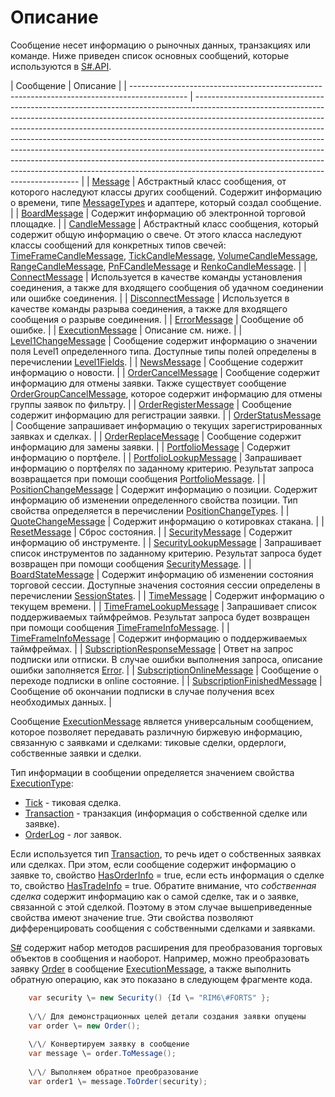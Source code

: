 # Описание

Сообщение несет информацию о рыночных данных, транзакциях или команде. Ниже приведен список основных сообщений, которые используются в [S\#.API](StockSharpAbout.md). 

| Сообщение
                                                                                  | Описание
                                                                                                                                                                                                                                                                                                                                                                                                                                                                                                                                                                                                          |
| -------------------------------------------------------------------------------------------- | ------------------------------------------------------------------------------------------------------------------------------------------------------------------------------------------------------------------------------------------------------------------------------------------------------------------------------------------------------------------------------------------------------------------------------------------------------------------------------------------------------------------------------------------------------------------------------------------------------------------- |
| [Message](../api/StockSharp.Messages.Message.html)
                                         | Абстрактный класс сообщения, от которого наследуют классы других сообщений. Содержит информацию о времени, типе [MessageTypes](../api/StockSharp.Messages.MessageTypes.html) и адаптере, который создал сообщение.
                                                                                                                                                                                                                                                                                                                                                                                                |
| [BoardMessage](../api/StockSharp.Messages.BoardMessage.html)
                               | Содержит информацию об электронной торговой площадке.
                                                                                                                                                                                                                                                                                                                                                                                                                                                                                                                                                             |
| [CandleMessage](../api/StockSharp.Messages.CandleMessage.html)
                             | Абстрактный класс сообщения, который содержит общую информацию о свече. От этого класса наследуют классы сообщений для конкретных типов свечей: [TimeFrameCandleMessage](../api/StockSharp.Messages.TimeFrameCandleMessage.html), [TickCandleMessage](../api/StockSharp.Messages.TickCandleMessage.html), [VolumeCandleMessage](../api/StockSharp.Messages.VolumeCandleMessage.html), [RangeCandleMessage](../api/StockSharp.Messages.RangeCandleMessage.html), [PnFCandleMessage](../api/StockSharp.Messages.PnFCandleMessage.html) и [RenkoCandleMessage](../api/StockSharp.Messages.RenkoCandleMessage.html). 
 |
| [ConnectMessage](../api/StockSharp.Messages.ConnectMessage.html)
                           | Используется в качестве команды установления соединения, а также для входящего сообщения об удачном соединении или ошибке соединения.
                                                                                                                                                                                                                                                                                                                                                                                                                                                                             |
| [DisconnectMessage](../api/StockSharp.Messages.DisconnectMessage.html)
                     | Используется в качестве команды разрыва соединения, а также для входящего сообщения о разрыве соединения.
                                                                                                                                                                                                                                                                                                                                                                                                                                                                                                         |
| [ErrorMessage](../api/StockSharp.Messages.ErrorMessage.html)
                               | Сообщение об ошибке.
                                                                                                                                                                                                                                                                                                                                                                                                                                                                                                                                                                                              |
| [ExecutionMessage](../api/StockSharp.Messages.ExecutionMessage.html)
                       | Описание см. ниже.
                                                                                                                                                                                                                                                                                                                                                                                                                                                                                                                                                                                                |
| [Level1ChangeMessage](../api/StockSharp.Messages.Level1ChangeMessage.html)
                 | Сообщение содержит информацию о значении поля Level1 определенного типа. Доступные типы полей определены в перечислении [Level1Fields](../api/StockSharp.Messages.Level1Fields.html).
                                                                                                                                                                                                                                                                                                                                                                                                                             |
| [NewsMessage](../api/StockSharp.Messages.NewsMessage.html)
                                 | Сообщение содержит информацию о новости.
                                                                                                                                                                                                                                                                                                                                                                                                                                                                                                                                                                          |
| [OrderCancelMessage](../api/StockSharp.Messages.OrderCancelMessage.html)
                   | Сообщение содержит информацию для отмены заявки. Также существует сообщение [OrderGroupCancelMessage](../api/StockSharp.Messages.OrderGroupCancelMessage.html), которое содержит информацию для отмены группы заявок по фильтру.
                                                                                                                                                                                                                                                                                                                                                                                  |
| [OrderRegisterMessage](../api/StockSharp.Messages.OrderRegisterMessage.html)
               | Сообщение содержит информацию для регистрации заявки.
                                                                                                                                                                                                                                                                                                                                                                                                                                                                                                                                                             |
| [OrderStatusMessage](../api/StockSharp.Messages.OrderStatusMessage.html)
                   | Сообщение запрашивает информацию о текущих зарегистрированных заявках и сделках.
                                                                                                                                                                                                                                                                                                                                                                                                                                                                                                                                  |
| [OrderReplaceMessage](../api/StockSharp.Messages.OrderReplaceMessage.html)
                 | Сообщение содержит информацию для замены заявки.
                                                                                                                                                                                                                                                                                                                                                                                                                                                                                                                                                                  |
| [PortfolioMessage](../api/StockSharp.Messages.PortfolioMessage.html)
                       | Содержит информацию о портфеле.
                                                                                                                                                                                                                                                                                                                                                                                                                                                                                                                                                                                   |
| [PortfolioLookupMessage](../api/StockSharp.Messages.PortfolioLookupMessage.html)
           | Запрашивает информацию о портфелях по заданному критерию. Результат запроса возвращается при помощи сообщения [PortfolioMessage](../api/StockSharp.Messages.PortfolioMessage.html).
                                                                                                                                                                                                                                                                                                                                                                                                                               |
| [PositionChangeMessage](../api/StockSharp.Messages.PositionChangeMessage.html)
             | Содержит информацию о позиции. Содержит информацию об изменении определенного свойства позиции. Тип свойства определяется в перечислении [PositionChangeTypes](../api/StockSharp.Messages.PositionChangeTypes.html).
                                                                                                                                                                                                                                                                                                                                                                                              |
| [QuoteChangeMessage](../api/StockSharp.Messages.QuoteChangeMessage.html)
                   | Содержит информацию о котировках стакана.
                                                                                                                                                                                                                                                                                                                                                                                                                                                                                                                                                                         |
| [ResetMessage](../api/StockSharp.Messages.ResetMessage.html)
                               | Сброс состояния.
                                                                                                                                                                                                                                                                                                                                                                                                                                                                                                                                                                                                  |
| [SecurityMessage](../api/StockSharp.Messages.SecurityMessage.html)
                         | Содержит информацию об инструменте.
                                                                                                                                                                                                                                                                                                                                                                                                                                                                                                                                                                               |
| [SecurityLookupMessage](../api/StockSharp.Messages.SecurityLookupMessage.html)
             | Запрашивает список инструментов по заданному критерию. Результат запроса будет возвращен при помощи сообщения [SecurityMessage](../api/StockSharp.Messages.SecurityMessage.html).
                                                                                                                                                                                                                                                                                                                                                                                                                                 |
| [BoardStateMessage](../api/StockSharp.Messages.BoardStateMessage.html)
                     | Содержит информацию об изменении состояния торговой сессии. Доступные значения состояния сессии определены в перечислении [SessionStates](../api/StockSharp.Messages.SessionStates.html).
                                                                                                                                                                                                                                                                                                                                                                                                                         |
| [TimeMessage](../api/StockSharp.Messages.TimeMessage.html)
                                 | Содержит информацию о текущем времени.
                                                                                                                                                                                                                                                                                                                                                                                                                                                                                                                                                                            |
| [TimeFrameLookupMessage](../api/StockSharp.Messages.TimeFrameLookupMessage.html)
           | Запрашивает список поддерживаемых таймфреймов. Результат запроса будет возвращен при помощи сообщения [TimeFrameInfoMessage](../api/StockSharp.Messages.TimeFrameInfoMessage.html).
                                                                                                                                                                                                                                                                                                                                                                                                                               |
| [TimeFrameInfoMessage](../api/StockSharp.Messages.TimeFrameInfoMessage.html)
               | Содержит информацию о поддерживаемых таймфреймах.
                                                                                                                                                                                                                                                                                                                                                                                                                                                                                                                                                                 |
| [SubscriptionResponseMessage](../api/StockSharp.Messages.SubscriptionResponseMessage.html)
 | Ответ на запрос подписки или отписки. В случае ошибки выполнения запроса, описание ошибки заполняется [Error](../api/StockSharp.Messages.SubscriptionResponseMessage.Error.html).
                                                                                                                                                                                                                                                                                                                                                                                                                                 |
| [SubscriptionOnlineMessage](../api/StockSharp.Messages.SubscriptionOnlineMessage.html)
     | Сообщение о переходе подписки в online состояние.
                                                                                                                                                                                                                                                                                                                                                                                                                                                                                                                                                                 |
| [SubscriptionFinishedMessage](../api/StockSharp.Messages.SubscriptionFinishedMessage.html)
 | Сообщение об окончании подписки в случае получения всех необходимых данных.
                                                                                                                                                                                                                                                                                                                                                                                                                                                                                                                                       |

Сообщение [ExecutionMessage](../api/StockSharp.Messages.ExecutionMessage.html) является универсальным сообщением, которое позволяет передавать различную биржевую информацию, связанную с заявками и сделками: тиковые сделки, ордерлоги, собственные заявки и сделки.

Тип информации в сообщении определяется значением свойства [ExecutionType](../api/StockSharp.Messages.ExecutionMessage.ExecutionType.html): 

- [Tick](../api/StockSharp.Messages.ExecutionTypes.Tick.html) \- тиковая сделка.
- [Transaction](../api/StockSharp.Messages.ExecutionTypes.Transaction.html) \- транзакция (информация о собственной сделке или заявке).
- [OrderLog](../api/StockSharp.Messages.ExecutionTypes.OrderLog.html) \- лог заявок.

Если используется тип [Transaction](../api/StockSharp.Messages.ExecutionTypes.Transaction.html), то речь идет о собственных заявках или сделках. При этом, если сообщение содержит информацию о заявке то, свойство [HasOrderInfo](../api/StockSharp.Messages.ExecutionMessage.HasOrderInfo.html) \= true, если есть информация о сделке то, свойство [HasTradeInfo](../api/StockSharp.Messages.ExecutionMessage.HasTradeInfo.html) \= true. Обратите внимание, что *собственная сделка* содержит информацию как о самой сделке, так и о заявке, связанной с этой сделкой. Поэтому в этом случае вышеприведенные свойства имеют значение true. Эти свойства позволяют дифференцировать сообщения с собственными сделками и заявками. 

[S\#](StockSharpAbout.md) содержит набор методов расширения для преобразования торговых объектов в сообщения и наоборот. Например, можно преобразовать заявку [Order](../api/StockSharp.BusinessEntities.Order.html) в сообщение [ExecutionMessage](../api/StockSharp.Messages.ExecutionMessage.html), а также выполнить обратную операцию, как это показано в следующем фрагменте кода. 

```cs
	var security \= new Security() {Id \= "RIM6\#FORTS" };
	
	\/\/ Для демонстрационных целей детали создания заявки опущены
	var order \= new Order();
	
	\/\/ Конвертируем заявку в сообщение
	var message \= order.ToMessage();
	
	\/\/ Выполняем обратное преобразование
	var order1 \= message.ToOrder(security);
```
